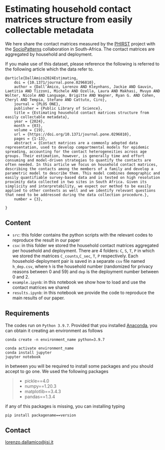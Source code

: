 # Estimating household contact matrices structure from easily collectable metadata



We here share the contact matrices measured by the [PHIRST](https://crdm.nicd.ac.za/projects/phirst-c/) project with the [SocioPatterns](http://www.sociopatterns.org/) collaboration in South-Africa. The contact matrices are aggregated by household and deployment.

If you make use of this dataset, please reference the following is referred to the following article which the data refer to.

```
@article{DallAmico2024Estimating,
    doi = {10.1371/journal.pone.0296810},
    author = {Dall’Amico, Lorenzo AND Kleynhans, Jackie AND Gauvin, Laetitia AND Tizzoni, Michele AND Ozella, Laura AND Makhasi, Mvuyo AND Wolter, Nicole AND Language, Brigitte AND Wagner, Ryan G. AND Cohen, Cheryl AND Tempia, Stefano AND Cattuto, Ciro},
    journal = {PLOS ONE},
    publisher = {Public Library of Science},
    title = {Estimating household contact matrices structure from easily collectable metadata},
    year = {2024},
    month = {03},
    volume = {19},
    url = {https://doi.org/10.1371/journal.pone.0296810},
    pages = {1-13},
    abstract = {Contact matrices are a commonly adopted data representation, used to develop compartmental models for epidemic spreading, accounting for the contact heterogeneities across age groups. Their estimation, however, is generally time and effort consuming and model-driven strategies to quantify the contacts are often needed. In this article we focus on household contact matrices, describing the contacts among the members of a family and develop a parametric model to describe them. This model combines demographic and easily quantifiable survey-based data and is tested on high resolution proximity data collected in two sites in South Africa. Given its simplicity and interpretability, we expect our method to be easily applied to other contexts as well and we identify relevant questions that need to be addressed during the data collection procedure.},
    number = {3},

}
```
## Content

* `src`: this folder contains the python scripts with the relevant codes to reproduce the result in our paper
* `csv`: in this folder we stored the household contact matrices aggregated per household and deployment. There are 4 folders: `C`, `S`, `T`, `P` in which we stored the matrices `C_counts`,`C_sec`, `T`, `P` respectively. Each household-deployment pair is saved in a separate `csv` file named `h_dep.csv`, where `h` is the household number (randomized for privacy reasons between 0 and 59) and `dep` is the deployment number between 0 and 2.
* `example.ipynb`: in this notebook we show how to load and use the contact matrices we shared
* `results.ipynb`: in this notebook we provide the code to reproduce the main results of our paper.

## Requirements

The codes run on `Python 3.9.7`. Provided that you installed [Anaconda](), you can obtain it creating an environment as follows

```
conda create -n environment_name python=3.9.7

conda activate environment_name
conda install jupyter
jupyter notebook
```

in between you will be required to install some packages and you should accept to go one. We used the following packages

> - pickle==4.0
> - numpy==1.20.3
> - matplotlib==3.4.3
> - pandas==1.3.4

if any of this packages is missing, you can installing typing

```
pip install packagename==version
```

## Contact

lorenzo.dallamico@isi.it
